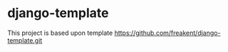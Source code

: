 # django-template

This project is based upon template https://github.com/freakent/django-template.git